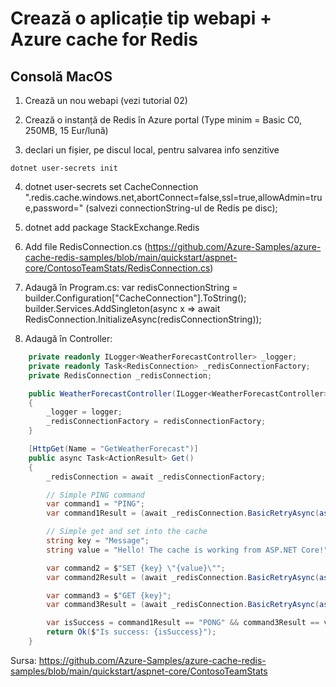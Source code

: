 # Crează o aplicație tip webapi + Azure cache for Redis

## Consolă MacOS

1. Crează un nou webapi (vezi tutorial 02)

2. Crează o instanță de Redis în Azure portal (Type minim = Basic C0, 250MB, 15 Eur/lună)

3. declari un fișier, pe discul local, pentru salvarea info senzitive

``` console
dotnet user-secrets init 
```

4. dotnet user-secrets set CacheConnection "<cache name>.redis.cache.windows.net,abortConnect=false,ssl=true,allowAdmin=true,password=<primary-access-key>" (salvezi connectionString-ul de Redis pe disc);

5. dotnet add package StackExchange.Redis

6. Add file RedisConnection.cs (https://github.com/Azure-Samples/azure-cache-redis-samples/blob/main/quickstart/aspnet-core/ContosoTeamStats/RedisConnection.cs)

7. Adaugă în Program.cs:
var redisConnectionString = builder.Configuration["CacheConnection"].ToString();
builder.Services.AddSingleton(async x => await RedisConnection.InitializeAsync(redisConnectionString));

8. Adaugă în Controller:
``` csharp
    private readonly ILogger<WeatherForecastController> _logger;
    private readonly Task<RedisConnection> _redisConnectionFactory;
    private RedisConnection _redisConnection;

    public WeatherForecastController(ILogger<WeatherForecastController> logger, Task<RedisConnection> redisConnectionFactory)
    {
        _logger = logger;
        _redisConnectionFactory = redisConnectionFactory;
    }

    [HttpGet(Name = "GetWeatherForecast")]
    public async Task<ActionResult> Get()
    {
        _redisConnection = await _redisConnectionFactory;

        // Simple PING command
        var command1 = "PING";
        var command1Result = (await _redisConnection.BasicRetryAsync(async (db) => await db.ExecuteAsync(command1))).ToString();

        // Simple get and set into the cache
        string key = "Message";
        string value = "Hello! The cache is working from ASP.NET Core!";

        var command2 = $"SET {key} \"{value}\"";
        var command2Result = (await _redisConnection.BasicRetryAsync(async (db) => await db.StringSetAsync(key, value))).ToString();

        var command3 = $"GET {key}";
        var command3Result = (await _redisConnection.BasicRetryAsync(async (db) => await db.StringGetAsync(key))).ToString();

        var isSuccess = command1Result == "PONG" && command3Result == value;
        return Ok($"Is success: {isSuccess}");
    }
```

Sursa: https://github.com/Azure-Samples/azure-cache-redis-samples/blob/main/quickstart/aspnet-core/ContosoTeamStats